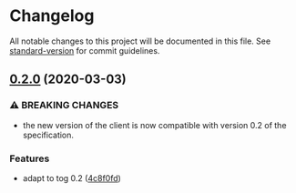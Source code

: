 # Changelog

All notable changes to this project will be documented in this file. See [standard-version](https://github.com/conventional-changelog/standard-version) for commit guidelines.

## [0.2.0](https://github.com/escaletech/tog-session-server/compare/v0.1.2...v0.2.0) (2020-03-03)


### ⚠ BREAKING CHANGES

* the new version of the client is now compatible
with version 0.2 of the specification.

### Features

* adapt to tog 0.2 ([4c8f0fd](https://github.com/escaletech/tog-session-server/commit/4c8f0fd14d1354d299a60f6c291b34b0b57effc5))
